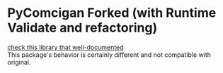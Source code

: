 # PyComcigan Forked (with Runtime Validate and refactoring)

[check this library that well-documented](https://github.com/hegelty/pycomcigan)\
This package's behavior is certainly different and not compatible with original.


